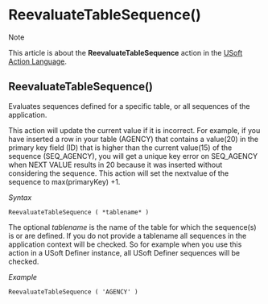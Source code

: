 # ReevaluateTableSequence()



> [!NOTE]
> This article is about the **ReevaluateTableSequence** action in the [USoft Action Language](/docs/Task%20flow/Action%20Language%20reference/USoft%20Action%20Language.md).

## **ReevaluateTableSequence()**

Evaluates sequences defined for a specific table, or all sequences of the application. 

This action will update the current value if it is incorrect. For example, if you have inserted a row in your table (AGENCY) that contains a value(20) in the primary key field (ID) that is higher than the current value(15) of the sequence (SEQ_AGENCY), you will get a unique key error on SEQ_AGENCY when NEXT VALUE results in 20 because it was inserted without considering the sequence. This action will set the nextvalue of the sequence to max(primaryKey) +1.

*Syntax*

```
ReevaluateTableSequence ( *tablename* )
```

The optional *tablename* is the name of the table for which the sequence(s) is or are defined. If you do not provide a tablename all sequences in the application context will be checked. So for example when you use this action in a USoft Definer instance, all USoft Definer sequences will be checked.

*Example*

```
ReevaluateTableSequence ( 'AGENCY' )
```

 